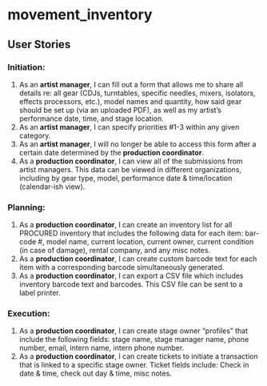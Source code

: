 # movement_inventory

## User Stories
### Initiation:
1. As an **artist manager**, I can fill out a form that allows me to share all details re: all gear (CDJs, turntables, specific needles, mixers, isolators, effects processors, etc.), model names and quantity, how said gear should be set up (via an uploaded PDF), as well as my artist’s performance date, time, and stage location. 
2. As an **artist manager**, I can specify priorities #1-3 within any given category. 
3. As an **artist manager**, I will no longer be able to access this form after a certain date determined by the **production coordinator**.
4. As a **production coordinator**, I can view all of the submissions from artist managers. This data can be viewed in different organizations, including by gear type, model, performance date & time/location (calendar-ish view).

### Planning:
1. As a **production coordinator**, I can create an inventory list for all PROCURED inventory that includes the following data for each item: bar-code #, model name, current location, current owner, current condition (in case of damage), rental company, and any misc notes.
2. As a **production coordinator**, I can create custom barcode text for each item with a corresponding barcode simultaneously generated.
3. As a **production coordinator**,  I can export a CSV file which includes inventory barcode text and barcodes. This CSV file can be sent to a label printer. 


### Execution:
1. As a **production coordinator**, I can create stage owner “profiles” that include the following fields: stage name, stage manager name, phone number, email, intern name, intern phone number.
2. As a **production coordinator**, I can create tickets to initiate a transaction that is linked to a specific stage owner. Ticket fields include: Check in date & time, check out day & time, misc notes. 
